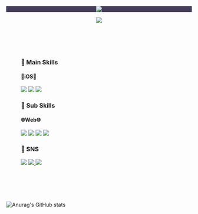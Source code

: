 <header>
  <div align="center" style="background-color: #453C59">
    <img src="https://capsule-render.vercel.app/api?type=transparent&color=0:453C59,30:C79BF2,100:2C3140&fontColor=B0BAD9&height=300&section=header&text=Bucky's%20Github!&fontAlign=50&fontAlign=70&fontSize=90&desc=Welcome%20to%20my%20GitHub&descSize=30&descAlign=70&descAlignY=70&textBg=true" />
  </div>
  
  [![ ](https://hits.seeyoufarm.com/api/count/incr/badge.svg?url=https%3A%2F%2Fgithub.com%2FBucky5683%2Fhit-counter&count_bg=%23D9D59A&title_bg=%23143959&icon=pinboard.svg&icon_color=%23F2F2F2&title=hits&edge_flat=false)](https://hits.seeyoufarm.com/)
</header>
<div>
  <br/>
  <figure class="thrid">
  <div class="mainSkill">
    <h3>📌 Main Skills</h3>
    <h4>
      🍎iOS🍎
    </h4>
    <p>
      <img src="https://img.shields.io/badge/Swift-F05138?style=flat-square&logo=Swift&logoColor=white"/>
      <img src="https://img.shields.io/badge/SwiftUI-056CF2?style=flat-square&logo=Swift&logoColor=white"/>
      <img src="https://img.shields.io/badge/UIKit-05AFF2?style=flat-square&logo=Swift&logoColor=white"/>
    </p>
  </div>
  <div class="subSkill">
    <h3>📌 Sub Skills</h3>
    <h4>
      🌐Web🌐
    </h4>
    <p>
      <img src="https://img.shields.io/badge/CSS3-1572B6?style=flat-square&logo=css3&logoColor=white"/>
      <img src="https://img.shields.io/badge/HTML5-E34F26?style=flat-square&logo=html5&logoColor=white"/>
      <img src="https://img.shields.io/badge/JavaScript-F7DF1E?style=flat-square&logo=javascript&logoColor=black"/>
      <img src="https://img.shields.io/badge/Vue.js-4FC08D?style=flat-square&logo=vue.js&logoColor=white">
    </p>
  </div>
  <div class="SNS">
    <h3>💬 SNS</h3>
    <p>
      <img src="https://img.shields.io/badge/bucky5683@gmail.com-EA4335?style=flat-square&logo=Gmail&logoColor=white"/>
      <a href="https://www.instagram.com/sy8_546/">
        <img src="https://img.shields.io/badge/Instagram-DD2A7B?style=flat-square&logo=Instagram&logoColor=white"/>
      </a>
      <a href="https://sy5683.tistory.com/"><img src="https://img.shields.io/badge/Tistory-000000?style=flat-square&logo=Tistory&logoColor=white"/></a>
    </p>
  </div>
  </figure>
  <br/>
  <br/>
  <br/>
  <br/>
  <!--![Top Langs](https://github-readme-stats.vercel.app/api/top-langs/?username=Bucky5683&layout=donut)-->
</div>
<footer>
  
  ![Anurag's GitHub stats](https://github-readme-stats.vercel.app/api?username=Bucky5683&show_icons=true&theme=material-palenight)
</footer>
